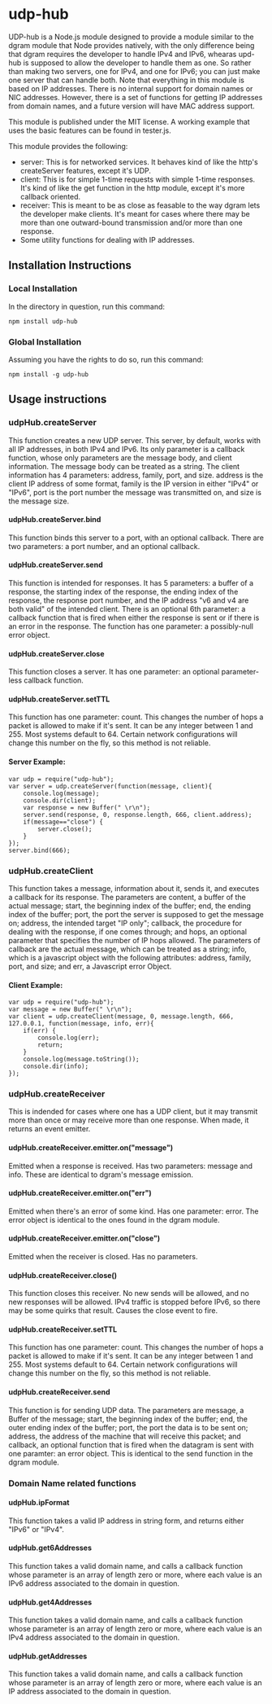 # udp-hub
UDP-hub is a Node.js module designed to provide a module similar to the dgram module that Node provides natively, with the only difference being that dgram requires the developer to handle IPv4 and IPv6, whearas upd-hub is supposed to allow the developer to handle them as one. So rather than making two servers, one for IPv4, and one for IPv6; you can just make one server that can handle both. Note that everything in this module is based on IP addresses. There is no internal support for domain names or NIC addresses. However, there is a set of functions for getting IP addresses from domain names, and a future version will have MAC address support. 

This module is published under the MIT license. A working example that uses the basic features can be found in tester.js.

This module provides the following:
* server: This is for networked services. It behaves kind of like the http's createServer features, except it's UDP.
* client: This is for simple 1-time requests with simple 1-time responses. It's kind of like the get function in the http module, except it's more callback oriented.
* receiver: This is meant to be as close as feasable to the way dgram lets the developer make clients. It's meant for cases where there may be more than one outward-bound transmission and/or more than one response. 
* Some utility functions for dealing with IP addresses.

## Installation Instructions

### Local Installation

In the directory in question, run this command:

```
npm install udp-hub
```

### Global Installation

Assuming you have the rights to do so, run this command:

```
npm install -g udp-hub
```

## Usage instructions

### udpHub.createServer

This function creates a new UDP server. This server, by default, works with all IP addresses, in both IPv4 and IPv6. Its only parameter is a callback function, whose only parameters are the message body, and client information. The message body can be treated as a string. The client information has 4 parameters: address, family, port, and size. address is the client IP address of some format, family is the IP version in either "IPv4" or "IPv6", port is the port number the message was transmitted on, and size is the message size.

#### udpHub.createServer.bind

This function binds this server to a port, with an optional callback. There are two parameters: a port number, and an optional callback.

#### udpHub.createServer.send

This function is intended for responses. It has 5 parameters: a buffer of a response, the starting index of the response, the ending index of the response, the response port number, and the IP address "v6 and v4 are both valid" of the intended client. There is an optional 6th parameter: a callback function that is fired when either the response is sent or if there is an error in the response. The function has one parameter: a possibly-null error object.

#### udpHub.createServer.close

This function closes a server. It has one parameter: an optional parameter-less callback function.

#### udpHub.createServer.setTTL

This function has one parameter: count. This changes the number of hops a packet is allowed to make if it's sent. It can be any integer between 1 and 255. Most systems default to 64. Certain network configurations will change this number on the fly, so this method is not reliable. 

#### Server Example:

```
var udp = require("udp-hub");
var server = udp.createServer(function(message, client){
	console.log(message);
	console.dir(client);
	var response = new Buffer(" \r\n");
	server.send(response, 0, response.length, 666, client.address);
	if(message=="close") {
		server.close();
	}
});
server.bind(666);
```

### udpHub.createClient

This function takes a message, information about it, sends it, and executes a callback for its response. The parameters are content, a buffer of the actual message; start, the beginning index of the buffer; end, the ending index of the buffer; port, the port the server is supposed to get the message on; address, the intended target "IP only"; callback, the procedure for dealing with the response, if one comes through; and hops, an optional parameter that specifies the number of IP hops allowed. The parameters of callback are the actual message, which can be treated as a string; info, which is a javascript object with the following attributes: address, family, port, and size; and err, a Javascript error Object.

#### Client Example:

```
var udp = require("udp-hub");
var message = new Buffer(" \r\n");
var client = udp.createClient(message, 0, message.length, 666, 127.0.0.1, function(message, info, err){
	if(err) {
		console.log(err);
		return;
	}
	console.log(message.toString());
	console.dir(info);
});
```

### udpHub.createReceiver

This is indended for cases where one has a UDP client, but it may transmit more than once or may receive more than one response. When made, it returns an event emitter.

#### udpHub.createReceiver.emitter.on("message")

Emitted when a response is received. Has two parameters: message and info. These are identical to dgram's message emission.

#### udpHub.createReceiver.emitter.on("err")

Emitted when there's an error of some kind. Has one parameter: error. The error object is identical to the ones found in the dgram module.

#### udpHub.createReceiver.emitter.on("close")

Emitted when the receiver is closed. Has no parameters. 

#### udpHub.createReceiver.close()

This function closes this receiver. No new sends will be allowed, and no new responses will be allowed. IPv4 traffic is stopped before IPv6, so there may be some quirks that result. Causes the close event to fire.

#### udpHub.createReceiver.setTTL

This function has one parameter: count. This changes the number of hops a packet is allowed to make if it's sent. It can be any integer between 1 and 255. Most systems default to 64. Certain network configurations will change this number on the fly, so this method is not reliable. 

#### udpHub.createReceiver.send

This function is for sending UDP data. The parameters are message, a Buffer of the message; start, the beginning index of the buffer; end, the outer ending index of the buffer; port, the port the data is to be sent on; address, the address of the machine that will receive this packet; and callback, an optional function that is fired when the datagram is sent with one paramter: an error object. This is identical to the send function in the dgram module. 

### Domain Name related functions

#### udpHub.ipFormat

This function takes a valid IP address in string form, and returns either "IPv6" or "IPv4".

#### udpHub.get6Addresses

This function takes a valid domain name, and calls a callback function whose parameter is an array of length zero or more, where each value is an IPv6 address associated to the domain in question.

#### udpHub.get4Addresses

This function takes a valid domain name, and calls a callback function whose parameter is an array of length zero or more, where each value is an IPv4 address associated to the domain in question.

#### udpHub.getAddresses

This function takes a valid domain name, and calls a callback function whose parameter is an array of length zero or more, where each value is an IP address associated to the domain in question.

